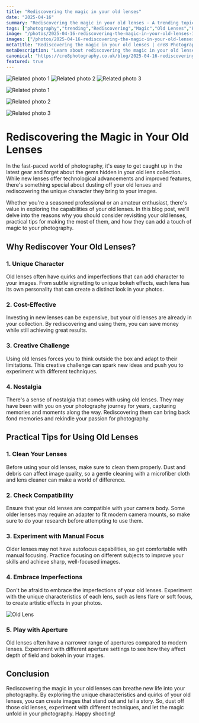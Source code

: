 ```yaml
---
title: "Rediscovering the magic in your old lenses"
date: "2025-04-16"
summary: "Rediscovering the magic in your old lenses - A trending topic in photography."
tags: ["photography","trending","Rediscovering","Magic","Old Lenses","Photography","Unique Character","Cost-Effective","Creative Challenge","Nostalgia","Practical Tips","Aperture"]
image: "/photos/2025-04-16-rediscovering-the-magic-in-your-old-lenses-1.jpg"
images: ["/photos/2025-04-16-rediscovering-the-magic-in-your-old-lenses-1.jpg","/photos/2025-04-16-rediscovering-the-magic-in-your-old-lenses-2.jpg","/photos/2025-04-16-rediscovering-the-magic-in-your-old-lenses-3.jpg"]
metaTitle: "Rediscovering the magic in your old lenses | cre8 Photography"
metaDescription: "Learn about rediscovering the magic in your old lenses in photography with practical tips and insights."
canonical: "https://cre8photography.co.uk/blog/2025-04-16-rediscovering-the-magic-in-your-old-lenses"
featured: true
---
```


<!-- Gallery as HTML -->

<div class="grid grid-cols-1 sm:grid-cols-2 md:grid-cols-3 gap-4">
  <img src="/photos/2025-04-16-rediscovering-the-magic-in-your-old-lenses-1.jpg" alt="Related photo 1" class="w-full rounded-lg" />
<img src="/photos/2025-04-16-rediscovering-the-magic-in-your-old-lenses-2.jpg" alt="Related photo 2" class="w-full rounded-lg" />
<img src="/photos/2025-04-16-rediscovering-the-magic-in-your-old-lenses-3.jpg" alt="Related photo 3" class="w-full rounded-lg" />
</div>


<!-- Gallery as Markdown -->
![Related photo 1](/photos/2025-04-16-rediscovering-the-magic-in-your-old-lenses-1.jpg)


![Related photo 2](/photos/2025-04-16-rediscovering-the-magic-in-your-old-lenses-2.jpg)


![Related photo 3](/photos/2025-04-16-rediscovering-the-magic-in-your-old-lenses-3.jpg)



# Rediscovering the Magic in Your Old Lenses

In the fast-paced world of photography, it's easy to get caught up in the latest gear and forget about the gems hidden in your old lens collection. While new lenses offer technological advancements and improved features, there's something special about dusting off your old lenses and rediscovering the unique character they bring to your images.

Whether you're a seasoned professional or an amateur enthusiast, there's value in exploring the capabilities of your old lenses. In this blog post, we'll delve into the reasons why you should consider revisiting your old lenses, practical tips for making the most of them, and how they can add a touch of magic to your photography.

## Why Rediscover Your Old Lenses?

### 1. Unique Character
Old lenses often have quirks and imperfections that can add character to your images. From subtle vignetting to unique bokeh effects, each lens has its own personality that can create a distinct look in your photos.

### 2. Cost-Effective
Investing in new lenses can be expensive, but your old lenses are already in your collection. By rediscovering and using them, you can save money while still achieving great results.

### 3. Creative Challenge
Using old lenses forces you to think outside the box and adapt to their limitations. This creative challenge can spark new ideas and push you to experiment with different techniques.

### 4. Nostalgia
There's a sense of nostalgia that comes with using old lenses. They may have been with you on your photography journey for years, capturing memories and moments along the way. Rediscovering them can bring back fond memories and rekindle your passion for photography.

## Practical Tips for Using Old Lenses

### 1. Clean Your Lenses
Before using your old lenses, make sure to clean them properly. Dust and debris can affect image quality, so a gentle cleaning with a microfiber cloth and lens cleaner can make a world of difference.

### 2. Check Compatibility
Ensure that your old lenses are compatible with your camera body. Some older lenses may require an adapter to fit modern camera mounts, so make sure to do your research before attempting to use them.

### 3. Experiment with Manual Focus
Older lenses may not have autofocus capabilities, so get comfortable with manual focusing. Practice focusing on different subjects to improve your skills and achieve sharp, well-focused images.

### 4. Embrace Imperfections
Don't be afraid to embrace the imperfections of your old lenses. Experiment with the unique characteristics of each lens, such as lens flare or soft focus, to create artistic effects in your photos.

![Old Lens](/path/to/image)

### 5. Play with Aperture
Old lenses often have a narrower range of apertures compared to modern lenses. Experiment with different aperture settings to see how they affect depth of field and bokeh in your images.

## Conclusion

Rediscovering the magic in your old lenses can breathe new life into your photography. By exploring the unique characteristics and quirks of your old lenses, you can create images that stand out and tell a story. So, dust off those old lenses, experiment with different techniques, and let the magic unfold in your photography. Happy shooting!

